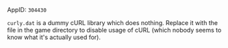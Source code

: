 AppID: `304430`

`curly.dat` is a dummy cURL library which does nothing.
Replace it with the file in the game directory to disable usage of cURL (which
nobody seems to know what it's actually used for).
